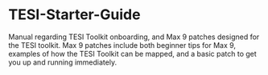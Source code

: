 # TESI-Starter-Guide
Manual regarding TESI Toolkit onboarding, and Max 9 patches designed for the TESI toolkit. Max 9 patches include both beginner tips for Max 9, examples of how the TESI Toolkit can be mapped, and a basic patch to get you up and running immediately. 

